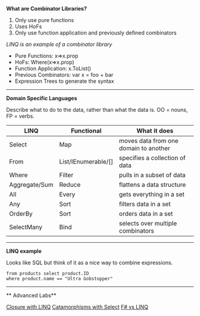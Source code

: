 **What are Combinator Libraries?**

1. Only use pure functions
2. Uses HoFs
3. Only use function application and previously defined combinators


_LINQ is an example of a combinator library_

* Pure Functions:  x=>x.prop
* HoFs:  Where(x=>x.prop)
* Function Application:  x.ToList()
* Previous Combinators: var x = foo + bar
* Expression Trees to generate the syntax


---

**Domain Specific Languages**

Describe what to do to the data, rather than what the data is.  OO = nouns, FP = verbs.


LINQ | Functional | What it does
---------|----------|---------
 Select | Map | moves data from one domain to another
From | List/IEnumerable/[] | specifies a collection of data
 Where | Filter | pulls in a subset of data
 Aggregate/Sum | Reduce | flattens a data structure
 All | Every | gets everything in a set
 Any | Sort | filters data in a set
 OrderBy | Sort | orders data in a set
 SelectMany | Bind | selects over multiple combinators

 ---

**LINQ example**

Looks like SQL but think of it as a nice way to combine expressions.

```
from products select product.ID 
where product.name == "Ultra Gobstopper"

```

---
** Advanced Labs**

[Closure with LINQ](./Closure.md)
[Catamorphisms with Select](./Catamorphism.md)
[F# vs LINQ](./FSharp.md)

